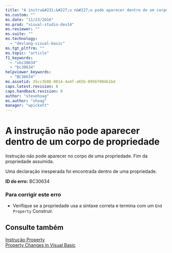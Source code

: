 ```yaml
---
title: "A instru&#231;&#227;o n&#227;o pode aparecer dentro de um corpo de propriedade | Microsoft Docs"
ms.custom: ""
ms.date: "11/23/2016"
ms.prod: "visual-studio-dev14"
ms.reviewer: ""
ms.suite: ""
ms.technology: 
  - "devlang-visual-basic"
ms.tgt_pltfrm: ""
ms.topic: "article"
f1_keywords: 
  - "vbc30634"
  - "bc30634"
helpviewer_keywords: 
  - "BC30634"
ms.assetid: 35cc3b86-0814-4a4f-a65b-0956f004b1bd
caps.latest.revision: 8
caps.handback.revision: 8
author: "stevehoag"
ms.author: "shoag"
manager: "wpickett"
---
```

# A instru&#231;&#227;o n&#227;o pode aparecer dentro de um corpo de propriedade
Instrução não pode aparecer no corpo de uma propriedade. Fim da propriedade assumida.  
  
 Uma declaração inesperada foi encontrada dentro de uma propriedade.  
  
 **ID do erro:** BC30634  
  
### Para corrigir este erro  
  
-   Verifique se a propriedade usa a sintaxe correta e termina com um `End` `Property` Construir.  
  
## Consulte também  
 [Instrução Property](../../visual-basic/language-reference/statements/property-statement.md)   
 [Property Changes in Visual Basic](http://msdn.microsoft.com/pt-br/1c138efa-9bc2-44d7-80a0-f3a7c2510264)